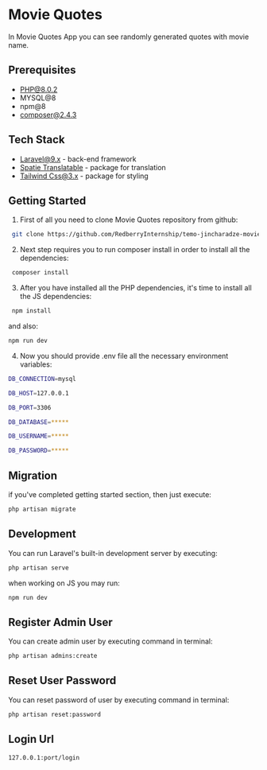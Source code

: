 # Movie Quotes

In Movie Quotes App you can see randomly generated quotes with movie name.

## Prerequisites
* PHP@8.0.2
* MYSQL@8
* npm@8
* composer@2.4.3

##

## Tech Stack
* [Laravel@9.x](https://laravel.com/docs/9.x/releases) - back-end framework
*  [Spatie Translatable](https://spatie.be/docs/laravel-translatable/v6/introduction) - package for translation
* [Tailwind Css@3.x](https://tailwindcss.com/docs/installation) - package for styling

##

## Getting Started
1. First of all you need to clone Movie Quotes repository from github:

```bash
 git clone https://github.com/RedberryInternship/temo-jincharadze-movie-quotes.git
```

2. Next step requires you to run composer install in order to install all the dependencies:

```bash
 composer install
```
3. After you have installed all the PHP dependencies, it's time to install all the JS dependencies:

```bash
 npm install
```
and also:

```bash 
npm run dev
```
4. Now you should provide .env file all the necessary environment variables:
```bash
DB_CONNECTION=mysql

DB_HOST=127.0.0.1

DB_PORT=3306

DB_DATABASE=*****

DB_USERNAME=*****

DB_PASSWORD=*****
```
##

## Migration
if you've completed getting started section, then just execute:
```bash
php artisan migrate
```
##

## Development
You can run Laravel's built-in development server by executing:
```bash
php artisan serve
```
when working on JS you may run:

```bash
npm run dev 
```

## 
## Register Admin User
You can create admin user by executing command in terminal:
```bash
php artisan admins:create
```
##
## Reset User Password
You can reset password of user by executing command in terminal:
```bash
php artisan reset:password
```
##
## Login Url
```bash
127.0.0.1:port/login
```
